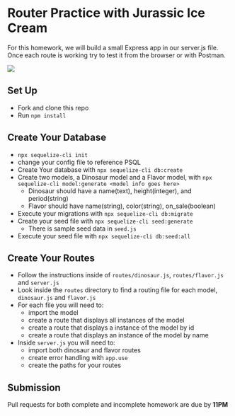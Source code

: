 # Router Practice with Jurassic Ice Cream

For this homework, we will build a small Express app in our server.js file. Once each route is working try to test it from the browser or with Postman.

![](https://cdn.dribbble.com/users/28275/screenshots/3804066/icecream.gif)

## Set Up
- Fork and clone this repo
- Run `npm install`

## Create Your Database
- `npx sequelize-cli init`
- change your config file to reference PSQL
- Create Your database with `npx sequelize-cli db:create`
- Create two models, a Dinosaur model and a Flavor model, with `npx sequelize-cli model:generate <model info goes here>`
    - Dinosaur should have a name(text), height(integer), and period(string)
    - Flavor should have name(string), color(string), on_sale(boolean)
- Execute your migrations with `npx sequelize-cli db:migrate`
- Create your seed file with `npx sequelize-cli seed:generate`
    - There is sample seed data in `seed.js`
- Execute your seed file with `npx sequelize-cli db:seed:all`

## Create Your Routes

- Follow the instructions inside of `routes/dinosaur.js`, `routes/flavor.js` and `server.js`
- Look inside the `routes` directory to find a routing file for each model, `dinosaur.js` and `flavor.js`
- For each file you will need to:
    - import the model
    - create a route that displays all instances of the model
    - create a route that displays a instance of the model by id
    - create a route that displays an instance of the model by name
- Inside `server.js` you will need to:
    - import both dinosaur and flavor routes
    - create error handling with `app.use`
    - create the paths for your routes

## Submission
Pull requests for both complete and incomplete homework are due by **11PM**
